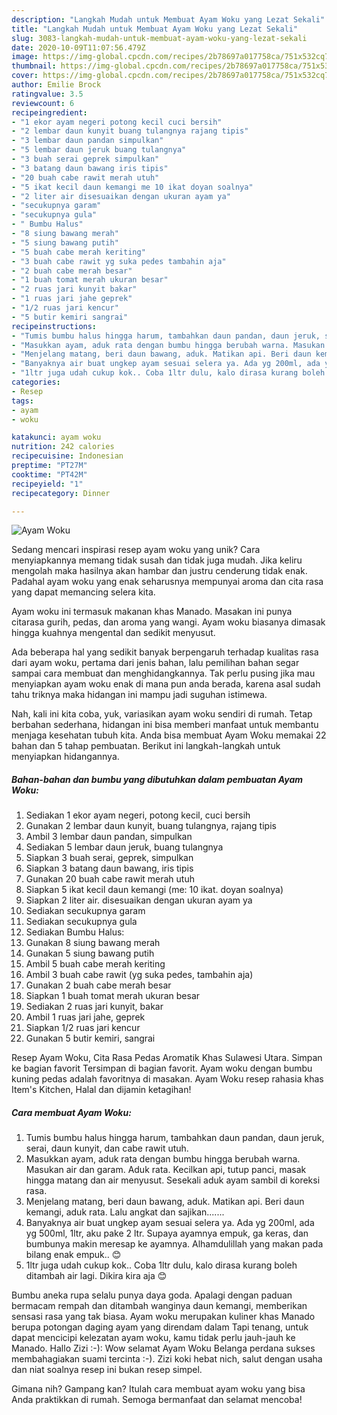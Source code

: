 ```yaml
---
description: "Langkah Mudah untuk Membuat Ayam Woku yang Lezat Sekali"
title: "Langkah Mudah untuk Membuat Ayam Woku yang Lezat Sekali"
slug: 3083-langkah-mudah-untuk-membuat-ayam-woku-yang-lezat-sekali
date: 2020-10-09T11:07:56.479Z
image: https://img-global.cpcdn.com/recipes/2b78697a017758ca/751x532cq70/ayam-woku-foto-resep-utama.jpg
thumbnail: https://img-global.cpcdn.com/recipes/2b78697a017758ca/751x532cq70/ayam-woku-foto-resep-utama.jpg
cover: https://img-global.cpcdn.com/recipes/2b78697a017758ca/751x532cq70/ayam-woku-foto-resep-utama.jpg
author: Emilie Brock
ratingvalue: 3.5
reviewcount: 6
recipeingredient:
- "1 ekor ayam negeri potong kecil cuci bersih"
- "2 lembar daun kunyit buang tulangnya rajang tipis"
- "3 lembar daun pandan simpulkan"
- "5 lembar daun jeruk buang tulangnya"
- "3 buah serai geprek simpulkan"
- "3 batang daun bawang iris tipis"
- "20 buah cabe rawit merah utuh"
- "5 ikat kecil daun kemangi me 10 ikat doyan soalnya"
- "2 liter air disesuaikan dengan ukuran ayam ya"
- "secukupnya garam"
- "secukupnya gula"
- " Bumbu Halus"
- "8 siung bawang merah"
- "5 siung bawang putih"
- "5 buah cabe merah keriting"
- "3 buah cabe rawit yg suka pedes tambahin aja"
- "2 buah cabe merah besar"
- "1 buah tomat merah ukuran besar"
- "2 ruas jari kunyit bakar"
- "1 ruas jari jahe geprek"
- "1/2 ruas jari kencur"
- "5 butir kemiri sangrai"
recipeinstructions:
- "Tumis bumbu halus hingga harum, tambahkan daun pandan, daun jeruk, serai, daun kunyit, dan cabe rawit utuh."
- "Masukkan ayam, aduk rata dengan bumbu hingga berubah warna. Masukan air dan garam. Aduk rata. Kecilkan api, tutup panci, masak hingga matang dan air menyusut. Sesekali aduk ayam sambil di koreksi rasa."
- "Menjelang matang, beri daun bawang, aduk. Matikan api. Beri daun kemangi, aduk rata. Lalu angkat dan sajikan......."
- "Banyaknya air buat ungkep ayam sesuai selera ya. Ada yg 200ml, ada yg 500ml, 1ltr, aku pake 2 ltr. Supaya ayamnya empuk, ga keras, dan bumbunya makin meresap ke ayamnya. Alhamdulillah yang makan pada bilang enak empuk.. 😊"
- "1ltr juga udah cukup kok.. Coba 1ltr dulu, kalo dirasa kurang boleh ditambah air lagi. Dikira kira aja 😊"
categories:
- Resep
tags:
- ayam
- woku

katakunci: ayam woku 
nutrition: 242 calories
recipecuisine: Indonesian
preptime: "PT27M"
cooktime: "PT42M"
recipeyield: "1"
recipecategory: Dinner

---
```



![Ayam Woku](https://img-global.cpcdn.com/recipes/2b78697a017758ca/751x532cq70/ayam-woku-foto-resep-utama.jpg)

Sedang mencari inspirasi resep ayam woku yang unik? Cara menyiapkannya memang tidak susah dan tidak juga mudah. Jika keliru mengolah maka hasilnya akan hambar dan justru cenderung tidak enak. Padahal ayam woku yang enak seharusnya mempunyai aroma dan cita rasa yang dapat memancing selera kita.

Ayam woku ini termasuk makanan khas Manado. Masakan ini punya citarasa gurih, pedas, dan aroma yang wangi. Ayam woku biasanya dimasak hingga kuahnya mengental dan sedikit menyusut.

Ada beberapa hal yang sedikit banyak berpengaruh terhadap kualitas rasa dari ayam woku, pertama dari jenis bahan, lalu pemilihan bahan segar sampai cara membuat dan menghidangkannya. Tak perlu pusing jika mau menyiapkan ayam woku enak di mana pun anda berada, karena asal sudah tahu triknya maka hidangan ini mampu jadi suguhan istimewa.


Nah, kali ini kita coba, yuk, variasikan ayam woku sendiri di rumah. Tetap berbahan sederhana, hidangan ini bisa memberi manfaat untuk membantu menjaga kesehatan tubuh kita. Anda bisa membuat Ayam Woku memakai 22 bahan dan 5 tahap pembuatan. Berikut ini langkah-langkah untuk menyiapkan hidangannya.

<!--inarticleads1-->

##### Bahan-bahan dan bumbu yang dibutuhkan dalam pembuatan Ayam Woku:

1. Sediakan 1 ekor ayam negeri, potong kecil, cuci bersih
1. Gunakan 2 lembar daun kunyit, buang tulangnya, rajang tipis
1. Ambil 3 lembar daun pandan, simpulkan
1. Sediakan 5 lembar daun jeruk, buang tulangnya
1. Siapkan 3 buah serai, geprek, simpulkan
1. Siapkan 3 batang daun bawang, iris tipis
1. Gunakan 20 buah cabe rawit merah utuh
1. Siapkan 5 ikat kecil daun kemangi (me: 10 ikat. doyan soalnya)
1. Siapkan 2 liter air. disesuaikan dengan ukuran ayam ya
1. Sediakan secukupnya garam
1. Sediakan secukupnya gula
1. Sediakan  Bumbu Halus:
1. Gunakan 8 siung bawang merah
1. Gunakan 5 siung bawang putih
1. Ambil 5 buah cabe merah keriting
1. Ambil 3 buah cabe rawit (yg suka pedes, tambahin aja)
1. Gunakan 2 buah cabe merah besar
1. Siapkan 1 buah tomat merah ukuran besar
1. Sediakan 2 ruas jari kunyit, bakar
1. Ambil 1 ruas jari jahe, geprek
1. Siapkan 1/2 ruas jari kencur
1. Gunakan 5 butir kemiri, sangrai


Resep Ayam Woku, Cita Rasa Pedas Aromatik Khas Sulawesi Utara. Simpan ke bagian favorit Tersimpan di bagian favorit. Ayam woku dengan bumbu kuning pedas adalah favoritnya di masakan. Ayam Woku resep rahasia khas Item&#39;s Kitchen, Halal dan dijamin ketagihan! 

<!--inarticleads2-->

##### Cara membuat Ayam Woku:

1. Tumis bumbu halus hingga harum, tambahkan daun pandan, daun jeruk, serai, daun kunyit, dan cabe rawit utuh.
1. Masukkan ayam, aduk rata dengan bumbu hingga berubah warna. Masukan air dan garam. Aduk rata. Kecilkan api, tutup panci, masak hingga matang dan air menyusut. Sesekali aduk ayam sambil di koreksi rasa.
1. Menjelang matang, beri daun bawang, aduk. Matikan api. Beri daun kemangi, aduk rata. Lalu angkat dan sajikan.......
1. Banyaknya air buat ungkep ayam sesuai selera ya. Ada yg 200ml, ada yg 500ml, 1ltr, aku pake 2 ltr. Supaya ayamnya empuk, ga keras, dan bumbunya makin meresap ke ayamnya. Alhamdulillah yang makan pada bilang enak empuk.. 😊
1. 1ltr juga udah cukup kok.. Coba 1ltr dulu, kalo dirasa kurang boleh ditambah air lagi. Dikira kira aja 😊


Bumbu aneka rupa selalu punya daya goda. Apalagi dengan paduan bermacam rempah dan ditambah wanginya daun kemangi, memberikan sensasi rasa yang tak biasa. Ayam woku merupakan kuliner khas Manado berupa potongan daging ayam yang direndam dalam Tapi tenang, untuk dapat mencicipi kelezatan ayam woku, kamu tidak perlu jauh-jauh ke Manado. Hallo Zizi :-): Wow selamat Ayam Woku Belanga perdana sukses membahagiakan suami tercinta :-). Zizi koki hebat nich, salut dengan usaha dan niat soalnya resep ini bukan resep simpel. 

Gimana nih? Gampang kan? Itulah cara membuat ayam woku yang bisa Anda praktikkan di rumah. Semoga bermanfaat dan selamat mencoba!
